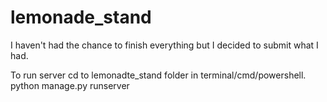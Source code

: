 # lemonade_stand

I haven't had the chance to finish everything but I decided to submit what I had.

To run server cd to lemonadte_stand folder in terminal/cmd/powershell.  
python manage.py runserver
